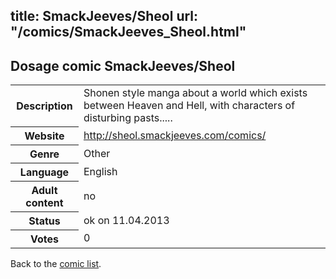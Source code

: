 title: SmackJeeves/Sheol
url: "/comics/SmackJeeves_Sheol.html"
---
Dosage comic SmackJeeves/Sheol
-----------------------------------------

<table class="comicinfo">
<tr>
<th>Description</th><td>Shonen style manga about a world which exists between Heaven and Hell, with characters of disturbing pasts.....</td>
</tr>
<tr>
<th>Website</th><td><a href="http://sheol.smackjeeves.com/comics/">http://sheol.smackjeeves.com/comics/</a></td>
</tr>
<tr>
<th>Genre</th><td>Other</td>
</tr>
<tr>
<th>Language</th><td>English</td>
</tr>
<tr>
<th>Adult content</th><td>no</td>
</tr>
<tr>
<th>Status</th><td>ok on 11.04.2013</td>
</tr>
<tr>
<th>Votes</th><td>0</div></td>
</tr>
</table>

Back to the [comic list](../comic-index.html).
